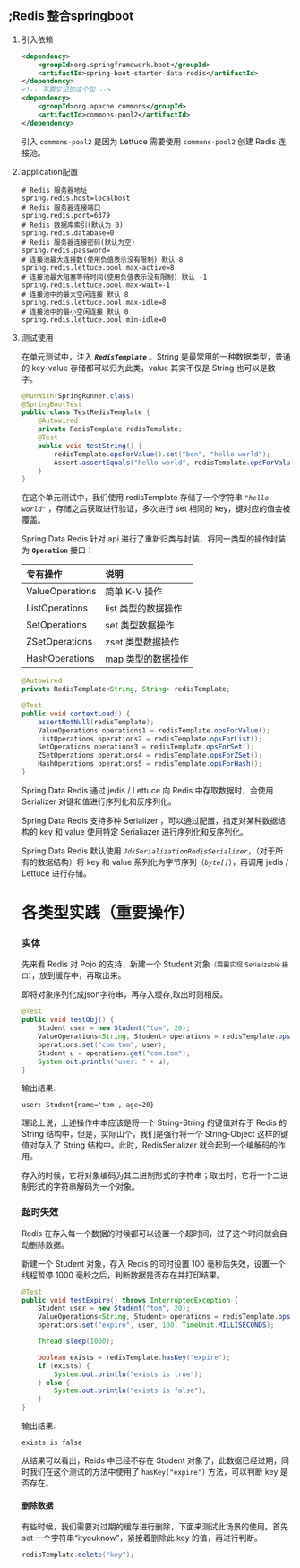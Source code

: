 ## ;Redis 整合springboot

1. 引入依赖

   ```xml
   <dependency>
       <groupId>org.springframework.boot</groupId>
       <artifactId>spring-boot-starter-data-redis</artifactId>
   </dependency>
   <!-- 不要忘记加这个包 -->
   <dependency>
       <groupId>org.apache.commons</groupId>
       <artifactId>commons-pool2</artifactId>
   </dependency>
   ```

   引入 `commons-pool2` 是因为 Lettuce 需要使用 `commons-pool2` 创建 Redis 连接池。

2. application配置

   ````properties
   # Redis 服务器地址
   spring.redis.host=localhost
   # Redis 服务器连接端口
   spring.redis.port=6379
   # Redis 数据库索引(默认为 0)
   spring.redis.database=0
   # Redis 服务器连接密码(默认为空)
   spring.redis.password=
   # 连接池最大连接数(使用负值表示没有限制) 默认 8
   spring.redis.lettuce.pool.max-active=8
   # 连接池最大阻塞等待时间(使用负值表示没有限制) 默认 -1
   spring.redis.lettuce.pool.max-wait=-1
   # 连接池中的最大空闲连接 默认 8
   spring.redis.lettuce.pool.max-idle=8
   # 连接池中的最小空闲连接 默认 0
   spring.redis.lettuce.pool.min-idle=0
   ````

3. 测试使用

   在单元测试中，注入 ***`RedisTemplate`*** 。String 是最常用的一种数据类型，普通的 key-value 存储都可以归为此类，value 其实不仅是 String 也可以是数字。

   ```java
   @RunWith(SpringRunner.class)
   @SpringBootTest
   public class TestRedisTemplate {
       @Autowired
       private RedisTemplate redisTemplate;
       @Test
       public void testString() {
           redisTemplate.opsForValue().set("ben", "hello world");
           Assert.assertEquals("hello world", redisTemplate.opsForValue().get("ben"));
       }
   }
   ```

   在这个单元测试中，我们使用 redisTemplate 存储了一个字符串 *`"hello world"`* ，存储之后获取进行验证，多次进行 set 相同的 key，键对应的值会被覆盖。

   Spring Data Redis 针对 api 进行了重新归类与封装，将同一类型的操作封装为 **`Operation`** 接口：

   

   | 专有操作        | 说明                |
   | :-------------- | :------------------ |
   | ValueOperations | 简单 K-V 操作       |
   | ListOperations  | list 类型的数据操作 |
   | SetOperations   | set 类型数据操作    |
   | ZSetOperations  | zset 类型数据操作   |
   | HashOperations  | map 类型的数据操作  |

   ```java
   @Autowired
   private RedisTemplate<String, String> redisTemplate;
   
   @Test
   public void contextLoad() {
       assertNotNull(redisTemplate);
       ValueOperations operations1 = redisTemplate.opsForValue();
       ListOperations operations2 = redisTemplate.opsForList();
       SetOperations operations3 = redisTemplate.opsForSet();
       ZSetOperations operations4 = redisTemplate.opsForZSet();
       HashOperations operations5 = redisTemplate.opsForHash();
   }
   ```

   Spring Data Redis 通过 jedis / Lettuce 向 Redis 中存取数据时，会使用 Serializer 对键和值进行序列化和反序列化。

   Spring Data Redis 支持多种 Serializer ，可以通过配置，指定对某种数据结构的 key 和 value 使用特定 Serialiazer 进行序列化和反序列化。

   Spring Data Redis 默认使用 *`JdkSerializationRedisSerializer`*，（对于所有的数据结构）将 key 和 value 系列化为字节序列（*`byte[]`*），再调用 jedis / Lettuce 进行存储。

   

   # 各类型实践（重要操作）

   ### 实体

   先来看 Redis 对 Pojo 的支持，新建一个 Student 对象<small>（需要实现 Serializable 接口）</small>，放到缓存中，再取出来。

   即将对象序列化成json字符串，再存入缓存,取出时则相反。

   ```java
   @Test
   public void testObj() {
       Student user = new Student("tom", 20);
       ValueOperations<String, Student> operations = redisTemplate.opsForValue();
       operations.set("com.tom", user);
       Student u = operations.get("com.tom");
       System.out.println("user: " + u);
   }
   ```

   输出结果:

   ```
   user: Student{name='tom', age=20}
   ```

   理论上说，上述操作中本应该是将一个 String-String 的键值对存于 Redis 的 String 结构中，但是，实际山个，我们是强行将一个 String-Object 这样的键值对存入了 String 结构中。此时，RedisSerializer 就会起到一个编解码的作用。

   存入的时候，它将对象编码为其二进制形式的字符串；取出时，它将一个二进制形式的字符串解码为一个对象。

   

   ### 超时失效

   Redis 在存入每一个数据的时候都可以设置一个超时间，过了这个时间就会自动删除数据。

   新建一个 Student 对象，存入 Redis 的同时设置 100 毫秒后失效，设置一个线程暂停 1000 毫秒之后，判断数据是否存在并打印结果。

   ```java
   @Test
   public void testExpire() throws InterruptedException {
       Student user = new Student("tom", 20);
       ValueOperations<String, Student> operations = redisTemplate.opsForValue();
       operations.set("expire", user, 100, TimeUnit.MILLISECONDS);
   
       Thread.sleep(1000);
   
       boolean exists = redisTemplate.hasKey("expire");
       if (exists) {
           System.out.println("exists is true");
       } else {
           System.out.println("exists is false");
       }
   }
   ```

   输出结果:

   ```
   exists is false
   ```

   从结果可以看出，Reids 中已经不存在 Student 对象了，此数据已经过期，同时我们在这个测试的方法中使用了 `hasKey("expire")` 方法，可以判断 key 是否存在。

   ####  删除数据

   有些时候，我们需要对过期的缓存进行删除，下面来测试此场景的使用。首先 set 一个字符串“ityouknow”，紧接着删除此 key 的值，再进行判断。

   ```java
   redisTemplate.delete("key");
   ```

   

   

   

   


